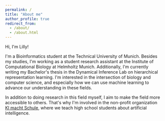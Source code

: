 ```yaml
---
permalink: /
title: "About me"
author_profile: true
redirect_from: 
  - /about/
  - /about.html
---
```


Hi, I'm Lilly!

I'm a Bioinformatics student at the Technical University of Munich.
Besides my studies, I'm working as a student research assistant at the Institute of Computational Biology at Helmholtz Munich.
Additionally, I'm currently writing my Bachelor's thesis in the Dynamical Inference Lab on hierarchical representation learning.
I'm interested in the intersection of biology and computer science, and especially how we can use machine learning to advance our understanding in these fields.

In addition to doing research in this field myself, I aim to make the field more accessible to others. That's why I'm involved in the non-profit organization [KI macht Schule](https://www.ki-macht-schule.de/), where we teach high school students about artificial intelligence.
